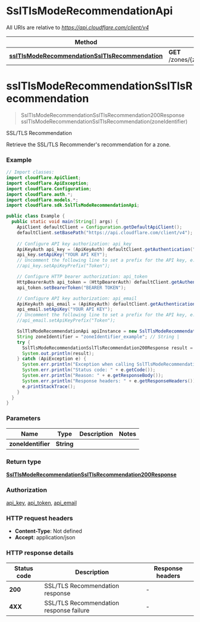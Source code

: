 # SslTlsModeRecommendationApi

All URIs are relative to *https://api.cloudflare.com/client/v4*

| Method | HTTP request | Description |
|------------- | ------------- | -------------|
| [**sslTlsModeRecommendationSslTlsRecommendation**](SslTlsModeRecommendationApi.md#sslTlsModeRecommendationSslTlsRecommendation) | **GET** /zones/{zone_identifier}/ssl/recommendation | SSL/TLS Recommendation |


<a id="sslTlsModeRecommendationSslTlsRecommendation"></a>
# **sslTlsModeRecommendationSslTlsRecommendation**
> SslTlsModeRecommendationSslTlsRecommendation200Response sslTlsModeRecommendationSslTlsRecommendation(zoneIdentifier)

SSL/TLS Recommendation

Retrieve the SSL/TLS Recommender&#39;s recommendation for a zone.

### Example
```java
// Import classes:
import cloudflare.ApiClient;
import cloudflare.ApiException;
import cloudflare.Configuration;
import cloudflare.auth.*;
import cloudflare.models.*;
import cloudflare.sdk.SslTlsModeRecommendationApi;

public class Example {
  public static void main(String[] args) {
    ApiClient defaultClient = Configuration.getDefaultApiClient();
    defaultClient.setBasePath("https://api.cloudflare.com/client/v4");
    
    // Configure API key authorization: api_key
    ApiKeyAuth api_key = (ApiKeyAuth) defaultClient.getAuthentication("api_key");
    api_key.setApiKey("YOUR API KEY");
    // Uncomment the following line to set a prefix for the API key, e.g. "Token" (defaults to null)
    //api_key.setApiKeyPrefix("Token");

    // Configure HTTP bearer authorization: api_token
    HttpBearerAuth api_token = (HttpBearerAuth) defaultClient.getAuthentication("api_token");
    api_token.setBearerToken("BEARER TOKEN");

    // Configure API key authorization: api_email
    ApiKeyAuth api_email = (ApiKeyAuth) defaultClient.getAuthentication("api_email");
    api_email.setApiKey("YOUR API KEY");
    // Uncomment the following line to set a prefix for the API key, e.g. "Token" (defaults to null)
    //api_email.setApiKeyPrefix("Token");

    SslTlsModeRecommendationApi apiInstance = new SslTlsModeRecommendationApi(defaultClient);
    String zoneIdentifier = "zoneIdentifier_example"; // String | 
    try {
      SslTlsModeRecommendationSslTlsRecommendation200Response result = apiInstance.sslTlsModeRecommendationSslTlsRecommendation(zoneIdentifier);
      System.out.println(result);
    } catch (ApiException e) {
      System.err.println("Exception when calling SslTlsModeRecommendationApi#sslTlsModeRecommendationSslTlsRecommendation");
      System.err.println("Status code: " + e.getCode());
      System.err.println("Reason: " + e.getResponseBody());
      System.err.println("Response headers: " + e.getResponseHeaders());
      e.printStackTrace();
    }
  }
}
```

### Parameters

| Name | Type | Description  | Notes |
|------------- | ------------- | ------------- | -------------|
| **zoneIdentifier** | **String**|  | |

### Return type

[**SslTlsModeRecommendationSslTlsRecommendation200Response**](SslTlsModeRecommendationSslTlsRecommendation200Response.md)

### Authorization

[api_key](../README.md#api_key), [api_token](../README.md#api_token), [api_email](../README.md#api_email)

### HTTP request headers

 - **Content-Type**: Not defined
 - **Accept**: application/json

### HTTP response details
| Status code | Description | Response headers |
|-------------|-------------|------------------|
| **200** | SSL/TLS Recommendation response |  -  |
| **4XX** | SSL/TLS Recommendation response failure |  -  |

